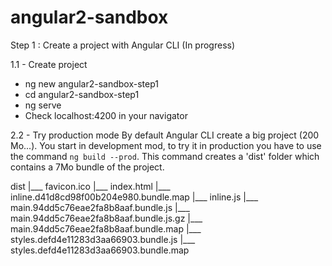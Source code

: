 # angular2-sandbox
Step 1 : Create a project with Angular CLI (In progress)

1.1 - Create project
- ng new angular2-sandbox-step1
- cd angular2-sandbox-step1
- ng serve
- Check localhost:4200 in your navigator

2.2 - Try production mode
By default Angular CLI create a big project (200 Mo...).
You start in development mod, to try it in production you have to use the command `ng build --prod`.
This command creates a 'dist' folder which contains a 7Mo bundle of the project.

dist
 |___ favicon.ico
 |___ index.html
 |___ inline.d41d8cd98f00b204e980.bundle.map
 |___ inline.js
 |___ main.94dd5c76eae2fa8b8aaf.bundle.js
 |___ main.94dd5c76eae2fa8b8aaf.bundle.js.gz
 |___ main.94dd5c76eae2fa8b8aaf.bundle.map
 |___ styles.defd4e11283d3aa66903.bundle.js
 |___ styles.defd4e11283d3aa66903.bundle.map

